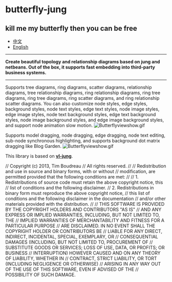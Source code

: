# butterfly-jung
## kill me my butterfly then you can be free

- [中文](README.md)
- [English](README_EN.md)
  
*** 
**Create beautiful topology and relationship diagrams based on jung and netbeans. Out of the box, it supports fast embedding into third-party business systems.**
***
Supports tree diagrams, ring diagrams, scatter diagrams, relationship diagrams, tree relationship diagrams, ring relationship diagrams, ring tree diagrams, ring tree diagrams, ring scatter diagrams, and ring relationship scatter diagrams. You can also customize node styles, edge styles, background styles, node text styles, edge text styles, node image styles, edge image styles, node text background styles, edge text background styles, node image background styles, and edge image background styles, and support node animation slow motion.
![Butterflyviewshow.gif](src%2Fmain%2Fresources%2Fimages%2FButterflyviewshow.gif)

Supports model dragging, node dragging, edge dragging, node text editing, sub-node synchronous highlighting, and supports background dot matrix dragging like Blog Garden.
![Butterflyviewshow.gif](src%2Fmain%2Fresources%2Fimages%2FButterflyviewshow2.gif)


This library is based on [**vl-jung**](https://github.com/timboudreau/vl-jung).

// Copyright (c) 2013, Tim Boudreau
// All rights reserved.
//
// Redistribution and use in source and binary forms, with or without
// modification, are permitted provided that the following conditions are met:
//
// 1. Redistributions of source code must retain the above copyright notice, this
//    list of conditions and the following disclaimer.
// 2. Redistributions in binary form must reproduce the above copyright notice,
//    this list of conditions and the following disclaimer in the documentation
//    and/or other materials provided with the distribution.
//
// THIS SOFTWARE IS PROVIDED BY THE COPYRIGHT HOLDERS AND CONTRIBUTORS "AS IS"
// AND ANY EXPRESS OR IMPLIED WARRANTIES, INCLUDING, BUT NOT LIMITED TO, THE
// IMPLIED WARRANTIES OF MERCHANTABILITY AND FITNESS FOR A PARTICULAR PURPOSE
// ARE DISCLAIMED. IN NO EVENT SHALL THE COPYRIGHT HOLDER OR CONTRIBUTORS BE
// LIABLE FOR ANY DIRECT, INDIRECT, INCIDENTAL, SPECIAL, EXEMPLARY, OR
// CONSEQUENTIAL DAMAGES (INCLUDING, BUT NOT LIMITED TO, PROCUREMENT OF
// SUBSTITUTE GOODS OR SERVICES; LOSS OF USE, DATA, OR PROFITS; OR BUSINESS
// INTERRUPTION) HOWEVER CAUSED AND ON ANY THEORY OF LIABILITY, WHETHER IN
// CONTRACT, STRICT LIABILITY, OR TORT (INCLUDING NEGLIGENCE OR OTHERWISE)
// ARISING IN ANY WAY OUT OF THE USE OF THIS SOFTWARE, EVEN IF ADVISED OF THE
// POSSIBILITY OF SUCH DAMAGE.